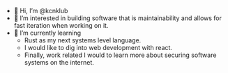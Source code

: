 - 👋 Hi, I’m @kcnklub
- 👀 I’m interested in building software that is maintainability and allows for fast iteration when working on it.
- 🌱 I’m currently learning 
    - Rust as my next systems level language.
    - I would like to dig into web development with react. 
    - Finally, work related I would to learn more about securing software systems on the internet.

<!---
kcnklub/kcnklub is a ✨ special ✨ repository because its `README.md` (this file) appears on your GitHub profile.
You can click the Preview link to take a look at your changes.
--->
